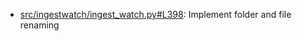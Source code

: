 - [src/ingestwatch/ingest_watch.py#L398](src/ingestwatch/ingest_watch.py#L398): Implement folder and file renaming
